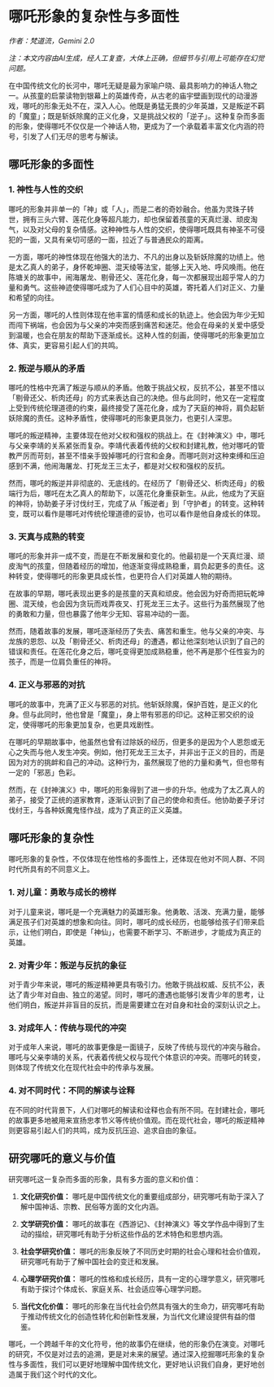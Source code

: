 # 哪吒形象的复杂性与多面性

*作者：梵道流，Gemini 2.0*

*注：本文内容由AI生成，经人工复查，大体上正确，但细节与引用上可能存在幻觉问题。*

在中国传统文化的长河中，哪吒无疑是最为家喻户晓、最具影响力的神话人物之一。从孩童的启蒙读物到银幕上的英雄传奇，从古老的庙宇壁画到现代的动漫游戏，哪吒的形象无处不在，深入人心。他既是勇猛无畏的少年英雄，又是叛逆不羁的「魔童」；既是斩妖除魔的正义化身，又是挑战父权的「逆子」。这种复杂而多面的形象，使得哪吒不仅仅是一个神话人物，更成为了一个承载着丰富文化内涵的符号，引发了人们无尽的思考与解读。

## 哪吒形象的多面性

### 1. 神性与人性的交织

哪吒的形象并非单一的「神」或「人」，而是二者的奇妙融合。他虽为灵珠子转世，拥有三头六臂、莲花化身等超凡能力，却也保留着孩童的天真烂漫、顽皮淘气，以及对父母的复杂情感。这种神性与人性的交织，使得哪吒既具有神圣不可侵犯的一面，又具有亲切可感的一面，拉近了与普通民众的距离。

一方面，哪吒的神性体现在他强大的法力、不凡的出身以及斩妖除魔的功绩上。他是太乙真人的弟子，身怀乾坤圈、混天绫等法宝，能够上天入地、呼风唤雨。他在陈塘关的故事中，闹海屠龙、剔骨还父、莲花化身，每一次都展现出超乎常人的力量和勇气。这些神迹使得哪吒成为了人们心目中的英雄，寄托着人们对正义、力量和希望的向往。

另一方面，哪吒的人性则体现在他丰富的情感和成长的轨迹上。他会因为年少无知而闯下祸端，也会因为与父亲的冲突而感到痛苦和迷茫。他会在母亲的关爱中感受到温暖，也会在朋友的帮助下逐渐成长。这种人性的刻画，使得哪吒的形象更加立体、真实，更容易引起人们的共鸣。

### 2. 叛逆与顺从的矛盾

哪吒的性格中充满了叛逆与顺从的矛盾。他敢于挑战父权，反抗不公，甚至不惜以「剔骨还父、析肉还母」的方式来表达自己的决绝。但与此同时，他又在一定程度上受到传统伦理道德的约束，最终接受了莲花化身，成为了天庭的神将，肩负起斩妖除魔的责任。这种矛盾性，使得哪吒的形象更具张力，也更引人深思。

哪吒的叛逆精神，主要体现在他对父权和强权的挑战上。在《封神演义》中，哪吒与父亲李靖的关系紧张而复杂。李靖代表着传统的父权和封建礼教，他对哪吒的管教严厉而苛刻，甚至不惜亲手毁掉哪吒的行宫和金身。而哪吒则对这种束缚和压迫感到不满，他闹海屠龙、打死龙王三太子，都是对父权和强权的反抗。

然而，哪吒的叛逆并非彻底的、无底线的。在经历了「剔骨还父、析肉还母」的极端行为后，哪吒在太乙真人的帮助下，以莲花化身重获新生。从此，他成为了天庭的神将，协助姜子牙讨伐纣王，完成了从「叛逆者」到「守护者」的转变。这种转变，既可以看作是哪吒对传统伦理道德的妥协，也可以看作是他自身成长的体现。

### 3. 天真与成熟的转变

哪吒的形象并非一成不变，而是在不断发展和变化的。他最初是一个天真烂漫、顽皮淘气的孩童，但随着经历的增加，他逐渐变得成熟稳重，肩负起更多的责任。这种转变，使得哪吒的形象更具成长性，也更符合人们对英雄人物的期待。

在故事的早期，哪吒表现出更多的是孩童的天真和顽皮。他会因为好奇而把玩乾坤圈、混天绫，也会因为贪玩而戏弄夜叉、打死龙王三太子。这些行为虽然展现了他的勇敢和力量，但也暴露了他年少无知、容易冲动的一面。

然而，随着故事的发展，哪吒逐渐经历了失去、痛苦和重生。他与父亲的冲突、与龙族的恩怨、以及「剔骨还父、析肉还母」的遭遇，都让他深刻地认识到了自己的错误和责任。在莲花化身之后，哪吒变得更加成熟稳重，他不再是那个任性妄为的孩子，而是一位肩负重任的神将。

### 4. 正义与邪恶的对抗

哪吒的故事中，充满了正义与邪恶的对抗。他斩妖除魔，保护百姓，是正义的化身。但与此同时，他也曾是「魔童」，身上带有邪恶的印记。这种正邪交织的设定，使得哪吒的形象更加复杂，也更具戏剧性。

在哪吒的早期故事中，他虽然也曾有过除妖的经历，但更多的是因为个人恩怨或无心之失而与他人发生冲突。例如，他打死龙王三太子，并非出于正义的目的，而是因为对方的挑衅和自己的冲动。这种行为，虽然展现了他的力量和勇气，但也带有一定的「邪恶」色彩。

然而，在《封神演义》中，哪吒的形象得到了进一步的升华。他成为了太乙真人的弟子，接受了正统的道家教育，逐渐认识到了自己的使命和责任。他协助姜子牙讨伐纣王，与各种妖魔鬼怪作战，成为了真正的正义英雄。

## 哪吒形象的复杂性

哪吒形象的复杂性，不仅体现在他性格的多面性上，还体现在他对不同人群、不同时代所具有的不同意义上。

### 1. 对儿童：勇敢与成长的榜样

对于儿童来说，哪吒是一个充满魅力的英雄形象。他勇敢、活泼、充满力量，能够满足孩子们对英雄的想象和向往。同时，哪吒的成长经历，也能够给孩子们带来启示，让他们明白，即使是「神仙」，也需要不断学习、不断进步，才能成为真正的英雄。

### 2. 对青少年：叛逆与反抗的象征

对于青少年来说，哪吒的叛逆精神更具有吸引力。他敢于挑战权威、反抗不公，表达了青少年对自由、独立的渴望。同时，哪吒的遭遇也能够引发青少年的思考，让他们明白，叛逆并非盲目的反抗，而是需要建立在对自身和社会的深刻认识之上。

### 3. 对成年人：传统与现代的冲突

对于成年人来说，哪吒的故事更像是一面镜子，反映了传统与现代的冲突与融合。哪吒与父亲李靖的关系，代表着传统父权与现代个体意识的冲突。而哪吒的转变，则体现了传统文化在现代社会中的传承与发展。

### 4. 对不同时代：不同的解读与诠释

在不同的时代背景下，人们对哪吒的解读和诠释也会有所不同。在封建社会，哪吒的故事更多地被用来宣扬忠孝节义等传统价值观。而在现代社会，哪吒的叛逆精神则更容易引起人们的共鸣，成为反抗压迫、追求自由的象征。

## 研究哪吒的意义与价值

研究哪吒这一复杂而多面的形象，具有多方面的意义和价值：

1.  **文化研究价值：** 哪吒是中国传统文化的重要组成部分，研究哪吒有助于深入了解中国神话、宗教、民俗等方面的文化内涵。

2.  **文学研究价值：** 哪吒的故事在《西游记》、《封神演义》等文学作品中得到了生动的描绘，研究哪吒有助于分析这些作品的艺术特色和思想内涵。

3.  **社会学研究价值：** 哪吒的形象反映了不同历史时期的社会心理和社会价值观，研究哪吒有助于了解中国社会的变迁和发展。

4.  **心理学研究价值：** 哪吒的性格和成长经历，具有一定的心理学意义，研究哪吒有助于探讨个体成长、家庭关系、社会适应等心理学问题。

5.  **当代文化价值：** 哪吒的形象在当代社会仍然具有强大的生命力，研究哪吒有助于推动传统文化的创造性转化和创新性发展，为当代文化建设提供有益的借鉴。

哪吒，一个跨越千年的文化符号，他的故事仍在继续，他的形象仍在演变。对哪吒的研究，不仅是对过去的追溯，更是对未来的展望。通过深入挖掘哪吒形象的复杂性与多面性，我们可以更好地理解中国传统文化，更好地认识我们自身，更好地创造属于我们这个时代的文化。

